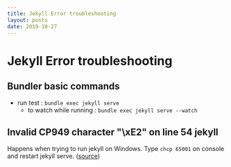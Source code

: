 ```yaml
---
title: Jekyll Error troubleshooting
layout: posts
date: 2019-10-27
---
```


# Jekyll Error troubleshooting


## Bundler basic commands

* run test : `bundle exec jekyll serve`
  * to watch while running : `bundle exec jekyll serve --watch`

## Invalid CP949 character "\xE2" on line 54 jekyll

Happens when trying to run jekyll on Windows. Type `chcp 65001` on console and restart jekyll serve. ([source](http://jekyllrb-ko.github.io/docs/windows/))
